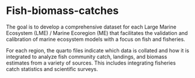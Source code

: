 # Fish-biomass-catches
The goal is to develop a comprehensive dataset for each Large Marine Ecosystem (LME) / Marine Ecoregion (ME) that facilitates the validation and calibration of marine ecosystem models with a focus on fish and fisheries.

For each region, the quarto files indicate which data is collated and how it is integrated to analyze fish community catch, landings, and biomass estimates from a variety of sources. This includes integrating fisheries catch statistics and scientific surveys. 


